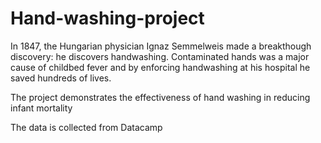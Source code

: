 # Hand-washing-project
In 1847, the Hungarian physician Ignaz Semmelweis made a breakthough discovery: he discovers handwashing. Contaminated hands was a major cause of childbed fever and by enforcing handwashing at his hospital he saved hundreds of lives.
</p> The project demonstrates the effectiveness of hand washing in reducing infant mortality
</p> The data is collected from Datacamp
